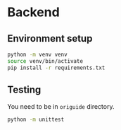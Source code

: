 # Backend

## Environment setup

```bash
python -m venv venv
source venv/bin/activate
pip install -r requirements.txt
```

## Testing
You need to be in `origuide` directory.

```bash
python -m unittest
```